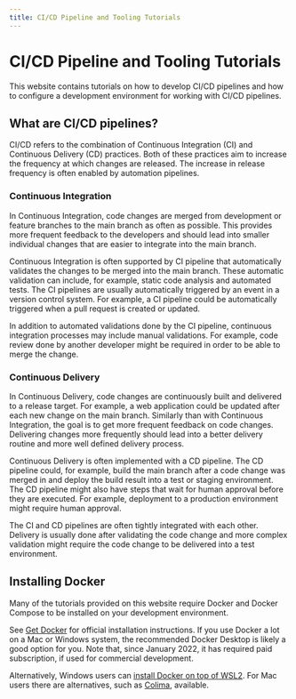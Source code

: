 ```yaml
---
title: CI/CD Pipeline and Tooling Tutorials
---
```


# CI/CD Pipeline and Tooling Tutorials

This website contains tutorials on how to develop CI/CD pipelines and how to configure a development environment for working with CI/CD pipelines.

## What are CI/CD pipelines?

CI/CD refers to the combination of Continuous Integration (CI) and Continuous Delivery (CD) practices. Both of these practices aim to increase the frequency at which changes are released. The increase in release frequency is often enabled by automation pipelines.

### Continuous Integration

In Continuous Integration, code changes are merged from development or feature branches to the main branch as often as possible. This provides more frequent feedback to the developers and should lead into smaller individual changes that are easier to integrate into the main branch.

Continuous Integration is often supported by CI pipeline that automatically validates the changes to be merged into the main branch. These automatic validation can include, for example, static code analysis and automated tests. The CI pipelines are usually automatically triggered by an event in a version control system. For example, a CI pipeline could be automatically triggered when a pull request is created or updated.

In addition to automated validations done by the CI pipeline, continuous integration processes may include manual validations. For example, code review done by another developer might be required in order to be able to merge the change.

### Continuous Delivery

In Continuous Delivery, code changes are continuously built and delivered to a release target. For example, a web application could be updated after each new change on the main branch. Similarly than with Continuous Integration, the goal is to get more frequent feedback on code changes. Delivering changes more frequently should lead into a better delivery routine and more well defined delivery process.

Continuous Delivery is often implemented with a CD pipeline. The CD pipeline could, for example, build the main branch after a code change was merged in and deploy the build result into a test or staging environment. The CD pipeline might also have steps that wait for human approval before they are executed. For example, deployment to a production environment might require human approval.

The CI and CD pipelines are often tightly integrated with each other. Delivery is usually done after validating the code change and more complex validation might require the code change to be delivered into a test environment.

## Installing Docker

Many of the tutorials provided on this website require Docker and Docker Compose to be installed on your development environment.

See [Get Docker](https://docs.docker.com/get-docker/) for official installation instructions. If you use Docker a lot on a Mac or Windows system, the recommended Docker Desktop is likely a good option for you. Note that, since January 2022, it has required paid subscription, if used for commercial development.

Alternatively, Windows users can [install Docker on top of WSL2](./tutorials/docker/docker-on-wsl/). For Mac users there are alternatives, such as [Colima](https://github.com/abiosoft/colima), available.

